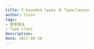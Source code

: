 ```yaml
---
title: F-bounded types 与 Typeclasses
author: Yison
tags:
- 类型相关
- Type class
description: 
date: 2017-08-20
---
```


